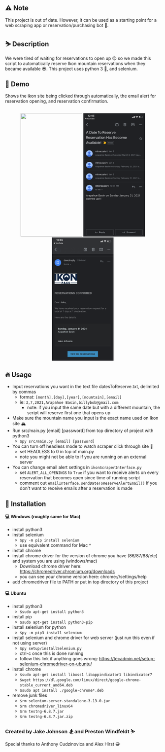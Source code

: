 ## :warning: Note
This project is out of date. However, it can be used as a starting point for a web scraping app or reservation/purchasing bot :robot:.

## :skier: Description

We were tired of waiting for reservations to open up :rage: so we made this script to automatically reserve Ikon mountain reservations when they became available :sunglasses:. This project uses python 3 :snake:, and selenium.

## :movie_camera: Demo
Shows the ikon site being clicked through automatically, the email alert for reservation opening, and reservation confirmation.
<br><br>
<div align="center">
<img src="demo/demo.GIF" width="200" height="400" />
<img src="demo/mtn_rez.png" width="200" height="400" />
<img src="demo/res_confirmed.png" width="200" height="400" />
</div>

## :fire: Usage

- Input reservations you want in the text file datesToReserve.txt, delimited by commas
  - format: `[month],[day],[year],[mountain],[email]`
  - ie: `3,7,2021,Arapahoe Basin,billybob@gmail.com`
  	- note: if you input the same date but with a different mountain, the script will reserve first one that opens up
- Make sure the mountain name you input is the exact name used on Ikon site :mountain_snow:
- Run src/main.py [email] [password] from top directory of project with python3
  - `$py src/main.py [email] [password]`
- You can turn off headless mode to watch scraper click through site :eyes:
  - set HEADLESS to 0 in top of main.py
  - note you might not be able to if you are running on an external server
- You can change email alert settings in `ikonScraperInterface.py`
	- set `ALERT_ALL_OPENINGS` to `True` if you want to receive alerts on every reservation that becomes open since time of running script
	- comment out `emailInterface.sendDateToReserveAlertEmail()` if you don't want to receive emails after a reservation is made

## :electric_plug: Installation

#### :computer: Windows (roughly same for Mac)
- install python3
- install selenium
	- `$py -m pip install selenium`
	- use equivalent command for Mac ^
- install chrome
- install chrome driver for the version of chrome you have (86/87/88/etc) and system you are using (windows/mac)
	- Download chrome driver here: https://chromedriver.chromium.org/downloads
	- you can see your chrome version here: chrome://settings/help
- add chromedriver file to PATH or put in top directory of this project

#### :computer: Ubuntu
- install python3
	- `$sudo apt-get install python3`
- install pip
	- `$sudo apt-get install python3-pip`
- install selenium for python
	- `$py -m pip3 install selenium`
- install selenium and chrome driver for web server (just run this even if not using server)
	- `$py setup/installSelenium.py`
	- ctrl-c once this is done running
	- follow this link if anything goes wrong: https://tecadmin.net/setup-selenium-chromedriver-on-ubuntu/
- install chrome
	- `$sudo apt-get install libxss1 libappindicator1 libindicator7`
	- `$wget https://dl.google.com/linux/direct/google-chrome-stable_current_amd64.deb`
	- `$sudo apt install ./google-chrome*.deb`
- remove junk files
	- `$rm selenium-server-standalone-3.13.0.jar`
	- `$rm chromedriver_linux64`
	- `$rm testng-6.8.7.jar`
	- `$rm testng-6.8.7.jar.zip`

### Created by Jake Johnson :snowboarder: and Preston Windfeldt :skier:
Special thanks to Anthony Cudzinovica and Alex Hirst :grinning:
